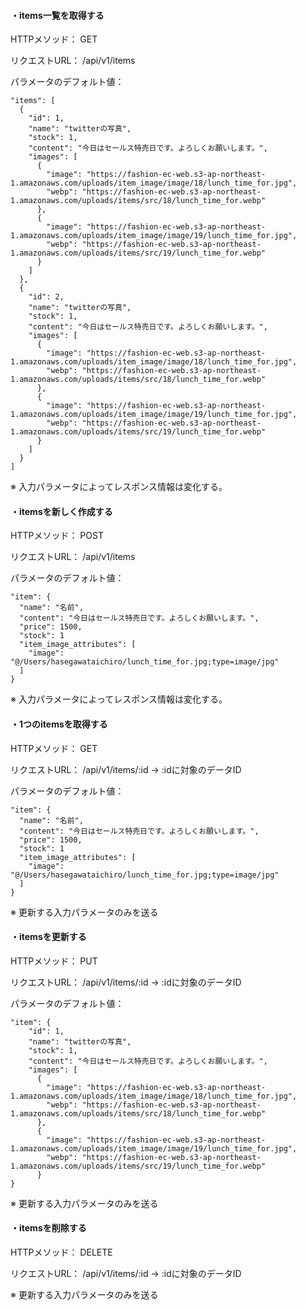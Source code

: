 #### ・items一覧を取得する
HTTPメソッド： GET

リクエストURL： /api/v1/items

パラメータのデフォルト値：
```
"items": [
  {
    "id": 1,
    "name": "twitterの写真",
    "stock": 1,
    "content": "今日はセールス特売日です。よろしくお願いします。",
    "images": [
      {
        "image": "https://fashion-ec-web.s3-ap-northeast-1.amazonaws.com/uploads/item_image/image/18/lunch_time_for.jpg",
        "webp": "https://fashion-ec-web.s3-ap-northeast-1.amazonaws.com/uploads/items/src/18/lunch_time_for.webp"
      },
      {
        "image": "https://fashion-ec-web.s3-ap-northeast-1.amazonaws.com/uploads/item_image/image/19/lunch_time_for.jpg",
        "webp": "https://fashion-ec-web.s3-ap-northeast-1.amazonaws.com/uploads/items/src/19/lunch_time_for.webp"
      }
    ]
  },
  {
    "id": 2,
    "name": "twitterの写真",
    "stock": 1,
    "content": "今日はセールス特売日です。よろしくお願いします。",
    "images": [
      {
        "image": "https://fashion-ec-web.s3-ap-northeast-1.amazonaws.com/uploads/item_image/image/18/lunch_time_for.jpg",
        "webp": "https://fashion-ec-web.s3-ap-northeast-1.amazonaws.com/uploads/items/src/18/lunch_time_for.webp"
      },
      {
        "image": "https://fashion-ec-web.s3-ap-northeast-1.amazonaws.com/uploads/item_image/image/19/lunch_time_for.jpg",
        "webp": "https://fashion-ec-web.s3-ap-northeast-1.amazonaws.com/uploads/items/src/19/lunch_time_for.webp"
      }
    ]
  }
]
```
※ 入力パラメータによってレスポンス情報は変化する。

#### ・itemsを新しく作成する
HTTPメソッド： POST

リクエストURL： /api/v1/items

パラメータのデフォルト値：
```
"item": {
  "name": "名前",
  "content": "今日はセールス特売日です。よろしくお願いします。",
  "price": 1500,
  "stock": 1
  "item_image_attributes": [
    "image": "@/Users/hasegawataichiro/lunch_time_for.jpg;type=image/jpg"
  ]
}
```
※ 入力パラメータによってレスポンス情報は変化する。

#### ・1つのitemsを取得する
HTTPメソッド： GET

リクエストURL： /api/v1/items/:id
→ :idに対象のデータID

パラメータのデフォルト値：
```
"item": {
  "name": "名前",
  "content": "今日はセールス特売日です。よろしくお願いします。",
  "price": 1500,
  "stock": 1
  "item_image_attributes": [
    "image": "@/Users/hasegawataichiro/lunch_time_for.jpg;type=image/jpg"
  ]
}
```
※ 更新する入力パラメータのみを送る

#### ・itemsを更新する
HTTPメソッド： PUT

リクエストURL： /api/v1/items/:id
→ :idに対象のデータID

パラメータのデフォルト値：
```
"item": {
    "id": 1,
    "name": "twitterの写真",
    "stock": 1,
    "content": "今日はセールス特売日です。よろしくお願いします。",
    "images": [
      {
        "image": "https://fashion-ec-web.s3-ap-northeast-1.amazonaws.com/uploads/item_image/image/18/lunch_time_for.jpg",
        "webp": "https://fashion-ec-web.s3-ap-northeast-1.amazonaws.com/uploads/items/src/18/lunch_time_for.webp"
      },
      {
        "image": "https://fashion-ec-web.s3-ap-northeast-1.amazonaws.com/uploads/item_image/image/19/lunch_time_for.jpg",
        "webp": "https://fashion-ec-web.s3-ap-northeast-1.amazonaws.com/uploads/items/src/19/lunch_time_for.webp"
      }
}
```
※ 更新する入力パラメータのみを送る

#### ・itemsを削除する
HTTPメソッド： DELETE

リクエストURL： /api/v1/items/:id
→ :idに対象のデータID

※ 更新する入力パラメータのみを送る
